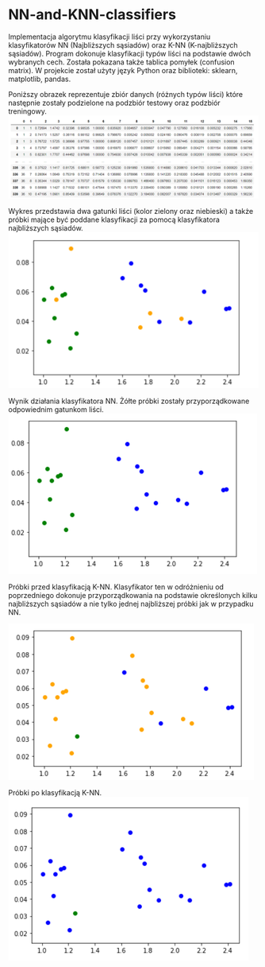 # NN-and-KNN-classifiers

Implementacja algorytmu klasyfikacji liści przy wykorzystaniu klasyfikatorów NN (Najbliższych sąsiadów) oraz K-NN (K-najbliższych sąsiadów). Program dokonuje klasyfikacji typów liści na podstawie dwóch wybranych cech. Została pokazana także tablica pomyłek (confusion matrix). W projekcie został użyty język Python oraz biblioteki: sklearn, matplotlib, pandas. 

Poniższy obrazek reprezentuje zbiór danych (różnych typów liści) które następnie zostały podzielone na podzbiór testowy oraz podzbiór treningowy. 
![zbiór danych](./photo/zbiórdanych.png) 

Wykres przedstawia dwa gatunki liści (kolor zielony oraz niebieski) a także próbki mające być poddane klasyfikacji za pomocą klasyfikatora najbliższych sąsiadów.   
![próbki przed klasyfikacją NN](./photo/NNprzedklasyfikacja.png) 

Wynik działania klasyfikatora NN. Żółte próbki zostały przyporządkowane odpowiednim gatunkom liści. 
![próbki po klasyfikacji NN](./photo/NNpoklasyfikacji.png)   

Próbki przed klasyfikacją K-NN. Klasyfikator ten w odróżnieniu od poprzedniego dokonuje przyporządkowania na podstawie określonych kilku najbliższych sąsiadów a nie tylko jednej najbliższej próbki jak w przypadku NN.   

![próbki przed klasyfikacją K-NN](./photo/KNNprzedklasyfikacja.png) 

Próbki po klasyfikacją K-NN. 
![próbki po klasyfikacji K-NN](./photo/KNNpoklasyfikacji.png)  


